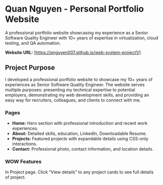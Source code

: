 # Quan Nguyen - Personal Portfolio Website

A professional portfolio website showcasing my experience as a Senior Software Quality Engineer with 10+ years of expertise in virtualization, cloud testing, and QA automation.

**Website URL:** [https://qnguyen007.github.io/web-system-project1/]

## Project Purpose

I developed a professional portfolio website to showcase my 10+ years of experiences as Senior Software Quality Engineer. The website serves multiple purposes: presenting my technical expertise to potential employers, demonstrating my web development skills, and providing an easy way for recruiters, colleagues, and clients to connect with me.

### Pages
- **Home:** Hero section with professional introduction and recent work experiences.
- **About:** Detailed skills, education, LinkedIn, Downloadable Resume.
- **Projects:** Featured projects with expandable details using CSS-only interactions.
- **Contact:** Professional photo, contact information, and location details.

### WOW Features
In Project page. Click “View details” to any project cards to see full details of project.
